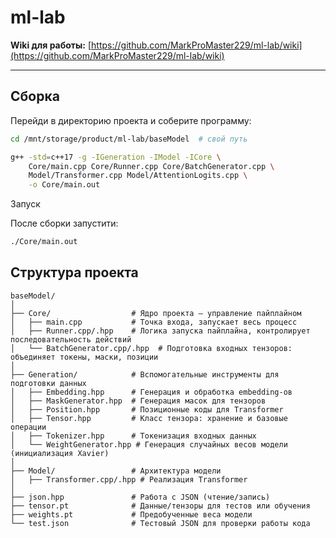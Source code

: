 # ml-lab

**Wiki для работы:** [https://github.com/MarkProMaster229/ml-lab/wiki](https://github.com/MarkProMaster229/ml-lab/wiki)

---

## Сборка

Перейди в директорию проекта и соберите программу:

```bash
cd /mnt/storage/product/ml-lab/baseModel  # свой путь

g++ -std=c++17 -g -IGeneration -IModel -ICore \
    Core/main.cpp Core/Runner.cpp Core/BatchGenerator.cpp \
    Model/Transformer.cpp Model/AttentionLogits.cpp \
    -o Core/main.out

```

Запуск

После сборки запустити:

```bash
./Core/main.out
```

## Структура проекта
```
baseModel/
│
├── Core/                  # Ядро проекта — управление пайплайном
│   ├── main.cpp           # Точка входа, запускает весь процесс
│   ├── Runner.cpp/.hpp    # Логика запуска пайплайна, контролирует последовательность действий
│   └── BatchGenerator.cpp/.hpp  # Подготовка входных тензоров: объединяет токены, маски, позиции
│
├── Generation/            # Вспомогательные инструменты для подготовки данных
│   ├── Embedding.hpp      # Генерация и обработка embedding-ов
│   ├── MaskGenerator.hpp  # Генерация масок для тензоров
│   ├── Position.hpp       # Позиционные коды для Transformer
│   ├── Tensor.hpp         # Класс тензора: хранение и базовые операции
│   ├── Tokenizer.hpp      # Токенизация входных данных
│   └── WeightGenerator.hpp # Генерация случайных весов модели (инициализация Xavier)
│
├── Model/                 # Архитектура модели
│   ├── Transformer.cpp/.hpp # Реализация Transformer
│
├── json.hpp               # Работа с JSON (чтение/запись)
├── tensor.pt              # Данные/тензоры для тестов или обучения
├── weights.pt             # Предобученные веса модели
└── test.json              # Тестовый JSON для проверки работы кода
```

